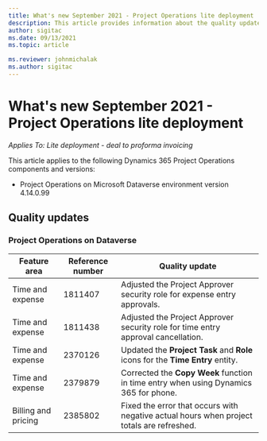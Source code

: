 ```yaml
---
title: What's new September 2021 - Project Operations lite deployment
description: This article provides information about the quality updates available in the September 2021 release of Project Operations lite deployment.
author: sigitac
ms.date: 09/13/2021
ms.topic: article

ms.reviewer: johnmichalak
ms.author: sigitac
---
```


# What's new September 2021 - Project Operations lite deployment

_Applies To: Lite deployment - deal to proforma invoicing_

This article applies to the following Dynamics 365 Project Operations components and versions:

  - Project Operations on Microsoft Dataverse environment version 4.14.0.99


## Quality updates

### Project Operations on Dataverse


| **Feature area** | **Reference number** | **Quality update** |
| --- | --- | --- |
| Time and expense | 1811407 | Adjusted the Project Approver security role for expense entry approvals. |
| Time and expense | 1811438 | Adjusted the Project Approver security role for time entry approval cancellation. |
| Time and expense | 2370126 | Updated the **Project Task** and **Role** icons for the **Time Entry** entity. |
| Time and expense | 2379879 | Corrected the **Copy Week** function in time entry when using Dynamics 365 for phone. |
| Billing and pricing | 2385802 | Fixed the error that occurs with negative actual hours when project totals are refreshed.|
